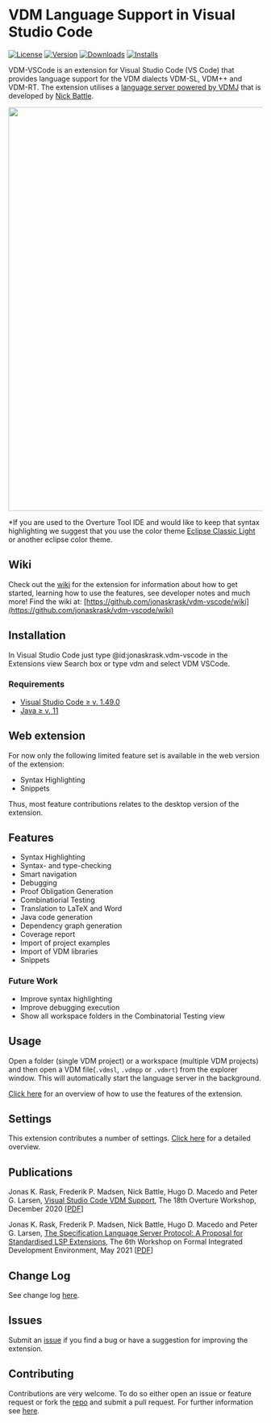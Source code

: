 # VDM Language Support in Visual Studio Code

[![License](https://img.shields.io/:license-gpl3-blue.svg?style=flat-square)](http://www.gnu.org/licenses/gpl-3.0.html)
[![Version](https://img.shields.io/visual-studio-marketplace/v/jonaskrask.vdm-vscode)](https://marketplace.visualstudio.com/items?itemName=jonaskrask.vdm-vscode)
[![Downloads](https://img.shields.io/visual-studio-marketplace/d/jonaskrask.vdm-vscode)](https://marketplace.visualstudio.com/items?itemName=jonaskrask.vdm-vscode)
[![Installs](https://img.shields.io/visual-studio-marketplace/i/jonaskrask.vdm-vscode)](https://marketplace.visualstudio.com/items?itemName=jonaskrask.vdm-vscode)

VDM-VSCode is an extension for Visual Studio Code (VS Code) that provides language support for the VDM dialects VDM-SL, VDM++ and VDM-RT.
The extension utilises a [language server powered by VDMJ](https://github.com/nickbattle/vdmj/tree/master/lsp) that is developed by [Nick Battle](https://github.com/nickbattle).

<img src="https://github.com/jonaskrask/vdm-vscode/raw/development/documentation/screenshots/GUI.png" width="800">

\*If you are used to the Overture Tool IDE and would like to keep that syntax highlighting we suggest that you use the color theme [Eclipse Classic Light](https://marketplace.visualstudio.com/items?itemName=LorenzoBilli.eclipse-classic-light) or another eclipse color theme.

## Wiki
Check out the [wiki](https://github.com/jonaskrask/vdm-vscode/wiki) for the extension for information about how to get started, learning how to use the features, see developer notes and much more!
Find the wiki at: [https://github.com/jonaskrask/vdm-vscode/wiki](https://github.com/jonaskrask/vdm-vscode/wiki)

## Installation

In Visual Studio Code just type @id:jonaskrask.vdm-vscode in the Extensions view Search box or type vdm and select VDM VSCode.

### Requirements

-   [Visual Studio Code ≥ v. 1.49.0](https://code.visualstudio.com/download)
-   [Java ≥ v. 11](https://adoptopenjdk.net/)

## Web extension

For now only the following limited feature set is available in the web version of the extension:

-   Syntax Highlighting
-   Snippets

Thus, most feature contributions relates to the desktop version of the extension.

## Features

-   Syntax Highlighting
-   Syntax- and type-checking
-   Smart navigation
-   Debugging
-   Proof Obligation Generation
-   Combinatiorial Testing
-   Translation to LaTeX and Word
-   Java code generation
-   Dependency graph generation
-   Coverage report
-   Import of project examples
-   Import of VDM libraries
-   Snippets

### Future Work

-   Improve syntax highlighting
-   Improve debugging execution
-   Show all workspace folders in the Combinatorial Testing view

## Usage

Open a folder (single VDM project) or a workspace (multiple VDM projects) and then open a VDM file(`.vdmsl`, `.vdmpp` or `.vdmrt`) from the explorer window. This will automatically start the language server in the background.

[Click here](https://github.com/jonaskrask/vdm-vscode/wiki/Usage-GIFs) for an overview of how to use the features of the extension.

## Settings

This extension contributes a number of settings. [Click here](https://github.com/jonaskrask/vdm-vscode/wiki/Settings) for a detailed overview.

## Publications

Jonas K. Rask, Frederik P. Madsen, Nick Battle, Hugo D. Macedo and Peter G. Larsen,
[Visual Studio Code VDM Support](https://www.researchgate.net/publication/346680627_Visual_Studio_Code_VDM_Support),
The 18th Overture Workshop, December 2020 [[PDF](https://www.researchgate.net/publication/346680627_Visual_Studio_Code_VDM_Support)]

Jonas K. Rask, Frederik P. Madsen, Nick Battle, Hugo D. Macedo and Peter G. Larsen,
[The Specification Language Server Protocol: A Proposal for Standardised LSP Extensions](https://www.researchgate.net/publication/353220633_The_Specification_Language_Server_Protocol_A_Proposal_for_Standardised_LSP_Extensions),
The 6th Workshop on Formal Integrated Development Environment, May 2021 [[PDF](https://cister-labs.pt/f-ide2021/images/preprints/F-IDE_2021_paper_3.pdf)]

## Change Log

See change log [here](CHANGELOG.md).

## Issues

Submit an [issue](https://github.com/jonaskrask/vdm-vscode/issues) if you find a bug or have a suggestion for improving the extension.

## Contributing

Contributions are very welcome. To do so either open an issue or feature request or fork the [repo](https://github.com/jonaskrask/vdm-vscode) and submit a pull request.
For further information see [here](CONTRIBUTING.md).
